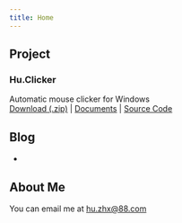 ```yaml
---
title: Home
---
```


## Project

### Hu.Clicker

Automatic mouse clicker for Windows  
[Download (.zip)](huclicker.zip) | [Documents](huclicker)
| [Source Code](https://github.com/hzx198/huclicker)

## Blog

*

## About Me

You can email me at <hu.zhx@88.com>
